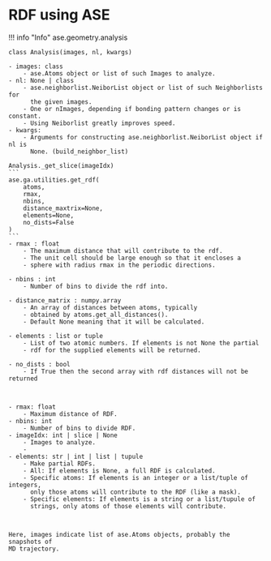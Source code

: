 # RDF using ASE


!!! info "Info"
    ase.geometry.analysis

    class Analysis(images, nl, kwargs)

    - images: class
        - ase.Atoms object or list of such Images to analyze.
    - nl: None | class
        - ase.neighborlist.NeiborList object or list of such Neighborlists for
          the given images. 
        - One or nImages, depending if bonding pattern changes or is constant.
        - Using Neiborlist greatly improves speed.
    - kwargs:
        - Arguments for constructing ase.neighborlist.NeiborList object if nl is
          None. (build_neighbor_list)

    Analysis._get_slice(imageIdx)
    ```
    ase.ga.utilities.get_rdf(
        atoms,
        rmax,
        nbins,
        distance_maxtrix=None,
        elements=None,
        no_dists=False
    )
    ```
    - rmax : float                                                                                                        
        - The maximum distance that will contribute to the rdf.                                                           
        - The unit cell should be large enough so that it encloses a                                                      
        - sphere with radius rmax in the periodic directions.                                                             
                                                                                                                        
    - nbins : int                                                                                                         
        - Number of bins to divide the rdf into.                                                                          
                                                                                                                        
    - distance_matrix : numpy.array                                                                                       
        - An array of distances between atoms, typically                                                                  
        - obtained by atoms.get_all_distances().                                                                          
        - Default None meaning that it will be calculated.                                                                
                                                                                                                        
    - elements : list or tuple                                                                                            
        - List of two atomic numbers. If elements is not None the partial                                                 
        - rdf for the supplied elements will be returned.                                                                 
                                                                                                                        
    - no_dists : bool                                                                                                     
        - If True then the second array with rdf distances will not be returned 



    - rmax: float
        - Maximum distance of RDF.
    - nbins: int
        - Number of bins to divide RDF.
    - imageIdx: int | slice | None
        - Images to analyze.
        - 
    - elements: str | int | list | tupule
        - Make partial RDFs.
        - All: If elements is None, a full RDF is calculated.
        - Specific atoms: If elements is an integer or a list/tuple of integers,
          only those atoms will contribute to the RDF (like a mask). 
        - Specific elements: If elements is a string or a list/tupule of
          strings, only atoms of those elements will contribute.

          

    Here, images indicate list of ase.Atoms objects, probably the snapshots of
    MD trajectory.



